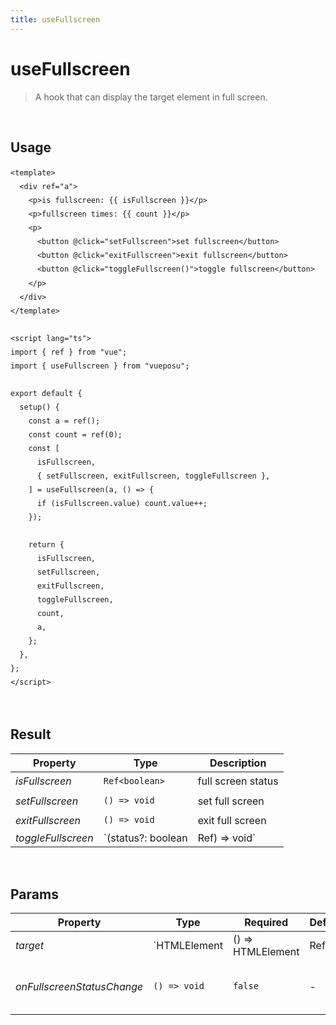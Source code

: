 ```yaml
---
title: useFullscreen
---
```


# useFullscreen

> A hook that can display the target element in full screen.

<br />

## Usage

<script>
import UseFullscreenDemo from './.vitepress/components/UseFullscreenDemo.vue'

export default {
    components: {
        UseFullscreenDemo
    }
}
</script>
<UseFullscreenDemo />

```vue
<template>
  <div ref="a">
    <p>is fullscreen: {{ isFullscreen }}</p>
    <p>fullscreen times: {{ count }}</p>
    <p>
      <button @click="setFullscreen">set fullscreen</button>
      <button @click="exitFullscreen">exit fullscreen</button>
      <button @click="toggleFullscreen()">toggle fullscreen</button>
    </p>
  </div>
</template>

<script lang="ts">
import { ref } from "vue";
import { useFullscreen } from "vueposu";

export default {
  setup() {
    const a = ref();
    const count = ref(0);
    const [
      isFullscreen,
      { setFullscreen, exitFullscreen, toggleFullscreen },
    ] = useFullscreen(a, () => {
      if (isFullscreen.value) count.value++;
    });

    return {
      isFullscreen,
      setFullscreen,
      exitFullscreen,
      toggleFullscreen,
      count,
      a,
    };
  },
};
</script>
```

<br />

<style>code { line-height: 1.85em; }</style>

## Result

| Property           | Type               | Description            |
| ------------------ | ------------------ | ---------------------- |
| _isFullscreen_     | `Ref<boolean>`     | full screen status     |
| _setFullscreen_    | `() => void`       | set full screen        |
| _exitFullscreen_   | `() => void`       | exit full screen       |
| _toggleFullscreen_ | `(status?: boolean | Ref<boolean>) => void` | toggle full screen status |

<br />

## Params

| Property                   | Type         | Required          | Default           | Description                            |
| -------------------------- | ------------ | ----------------- | ----------------- | -------------------------------------- |
| _target_                   | `HTMLElement | () => HTMLElement | Ref<HTMLElement>` | `true`                                 | - | full screen target |
| _onFullscreenStatusChange_ | `() => void` | `false`           | -                 | handler for full screen status changed |
